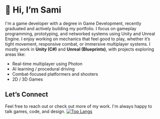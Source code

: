 # 👋 Hi, I’m Sami

I'm a game developer with a degree in Game Development, recently graduated and actively building my portfolio. I focus on gameplay programming, prototyping, and networked systems using Unity and Unreal Engine. I enjoy working on mechanics that feel good to play, whether it’s tight movement, responsive combat, or immersive multiplayer systems.
I mostly work in **Unity (C#)** and **Unreal (Blueprints)**, with projects exploring areas like:
- Real-time multiplayer using Photon
- AI learning / procedural driving
- Combat-focused platformers and shooters
- 2D / 3D Games

## Let’s Connect
Feel free to reach out or check out more of my work. I'm always happy to talk games, code, and design.
[![Top Langs](https://github-readme-stats.vercel.app/api/top-langs/?username=Sami-Red)](https://github.com/Sami-Red/github-readme-stats)
